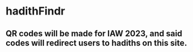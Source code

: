 # hadithFindr

## QR codes will be made for IAW 2023, and said codes will redirect users to hadiths on this site.
